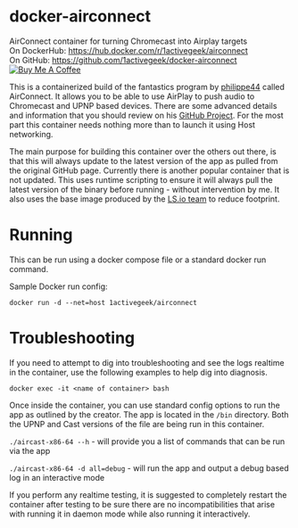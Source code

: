 # docker-airconnect
AirConnect container for turning Chromecast into Airplay targets  
On DockerHub: https://hub.docker.com/r/1activegeek/airconnect  
On GitHub: https://github.com/1activegeek/docker-airconnect  
<a href="https://www.buymeacoffee.com/1activegeek" target="_blank"><img src="https://www.buymeacoffee.com/assets/img/custom_images/black_img.png" alt="Buy Me A Coffee" style="height: auto !important;width: auto !important;" ></a>

This is a containerized build of the fantastics program by [philippe44](https://github.com/philippe44) called AirConnect. It allows you to be able to use AirPlay to push audio to Chromecast and UPNP based devices. There are some advanced details and information that you should review on his [GitHub Project](https://github.com/philippe44/AirConnect). For the most part this container needs nothing more than to launch it using Host networking.

The main purpose for building this container over the others out there, is that this will always update to the latest version of the app as pulled from the original GitHub page. Currently there is another popular container that is not updated. This uses runtime scripting to ensure it will always pull the latest version of the binary before running - without intervention by me. It also uses the base image produced by the [LS.io team](https://github.com/linuxserver) to reduce footprint. 

# Running

This can be run using a docker compose file or a standard docker run command.

Sample Docker run config:

`docker run -d --net=host 1activegeek/airconnect`

# Troubleshooting

If you need to attempt to dig into troubleshooting and see the logs realtime in the container, use the following examples to help dig into diagnosis.

`docker exec -it <name of container> bash`

Once inside the container, you can use standard config options to run the app as outlined by the creator. The app is located in the `/bin` directory. Both the UPNP and Cast versions of the file are being run in this container.

`./aircast-x86-64 --h` - will provide you a list of commands that can be run via the app

`./aircast-x86-64 -d all=debug` - will run the app and output a debug based log in an interactive mode

If you perform any realtime testing, it is suggested to completely restart the container after testing to be sure there are no incompatibilities that arise with running it in daemon mode while also running it interactively. 
